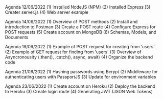 Agenda 12/06/2022
(1) Installed NodeJS (NPM)
(2) Installed Express
(3) Creater server.js
(4) Web server example 


Agenda 14/06/2022
(1) Overview of POST methods
(2) Install and introduction to Postman
(3) Create a POST route
(4) Configure Express for POST requests
(5) Create account on MongoDB
(6) Schemas, Models, and Documents



Agenda 19/06/2022
(1) Example of POST request for creating from 'users'
(2) Example of GET request for finding from 'users'
(3) Overview of Asyncronousity (.then(), .catch(), async, await)
(4) Organize the backend code 


Agenda 21/06/2022
(1) Hashing passwords using Bcrypt
(2) Middleware for authenticating users with PassportJS
(3) Update for environment variables


Agenda 23/06/2022
(1) Create account on Heroku
(2) Deploy the backend to Heroku
(3) Create login route
(4) Generating JWT (JSON Web Tokens)